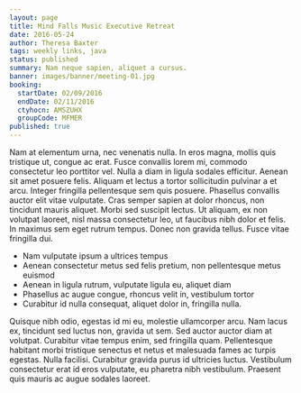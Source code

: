 ```yaml
---
layout: page
title: Mind Falls Music Executive Retreat
date: 2016-05-24
author: Theresa Baxter
tags: weekly links, java
status: published
summary: Nam neque sapien, aliquet a cursus.
banner: images/banner/meeting-01.jpg
booking:
  startDate: 02/09/2016
  endDate: 02/11/2016
  ctyhocn: AMSZUHX
  groupCode: MFMER
published: true
---
```

Nam at elementum urna, nec venenatis nulla. In eros magna, mollis quis tristique ut, congue ac erat. Fusce convallis lorem mi, commodo consectetur leo porttitor vel. Nulla a diam in ligula sodales efficitur. Aenean sit amet posuere felis. Aliquam et lectus a tortor sollicitudin pulvinar a et arcu. Integer fringilla pellentesque sem quis posuere. Phasellus convallis auctor elit vitae vulputate. Cras semper sapien at dolor rhoncus, non tincidunt mauris aliquet. Morbi sed suscipit lectus. Ut aliquam, ex non volutpat laoreet, nisl massa consectetur leo, ut faucibus nibh dolor et felis. In maximus sem eget rutrum tempus. Donec non gravida tellus. Fusce vitae fringilla dui.

* Nam vulputate ipsum a ultrices tempus
* Aenean consectetur metus sed felis pretium, non pellentesque metus euismod
* Aenean in ligula rutrum, vulputate ligula eu, aliquet diam
* Phasellus ac augue congue, rhoncus velit in, vestibulum tortor
* Curabitur id nulla consequat, aliquet dolor in, fringilla nulla.

Quisque nibh odio, egestas id mi eu, molestie ullamcorper arcu. Nam lacus ex, tincidunt sed luctus non, gravida ut sem. Sed auctor auctor diam at volutpat. Curabitur vitae tempus enim, sed fringilla quam. Pellentesque habitant morbi tristique senectus et netus et malesuada fames ac turpis egestas. Nulla facilisi. Curabitur gravida purus id ultricies luctus. Vestibulum consectetur erat id eros vulputate, eu pharetra nibh vestibulum. Praesent quis mauris ac augue sodales laoreet.
